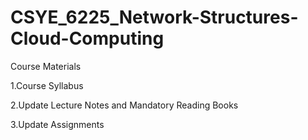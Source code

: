 # CSYE_6225_Network-Structures-Cloud-Computing
Course Materials

1.Course Syllabus

2.Update Lecture Notes and Mandatory Reading Books

3.Update Assignments
